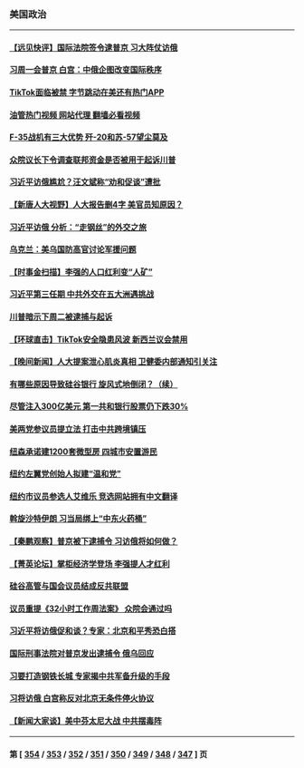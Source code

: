 ### 美国政治
---
#### [【远见快评】国际法院签令逮普京 习大阵仗访俄](../../pages/ncid1078159/n13953183.md?03201245) 
#### [习周一会普京 白宫：中俄企图改变国际秩序](../../pages/ncid1078159/n13953906.md?03201245) 
#### [TikTok面临被禁 字节跳动在美还有热门APP](../../pages/ncid1078159/n13953855.md?03201245) 
#### [油管热门视频 网站代理 翻墙必看视频](http://138.2.39.72:81/youtube.html?epic-marker?03201245)
#### [F-35战机有三大优势 歼-20和苏-57望尘莫及](../../pages/ncid1078159/n13952900.md?03201245) 
#### [众院议长下令调查联邦资金是否被用于起诉川普](../../pages/ncid1078159/n13953342.md?03201245) 
#### [习近平访俄尴尬？汪文斌称“劝和促谈”遭批](../../pages/ncid1078159/n13953279.md?03201245) 
#### [【新唐人大视野】人大报告删4字 美官员知原因？](../../pages/ncid1078159/n13953227.md?03201245) 
#### [习近平访俄 分析：“走钢丝”的外交之旅](../../pages/ncid1078159/n13953196.md?03201245) 
#### [乌克兰：美乌国防高官讨论军援问题](../../pages/ncid1078159/n13953235.md?03201245) 
#### [【时事金扫描】李强的人口红利变“人矿”](../../pages/ncid1078159/n13953142.md?03201245) 
#### [习近平第三任期 中共外交在五大洲遇挑战](../../pages/ncid1078159/n13951340.md?03201245) 
#### [川普暗示下周二被逮捕与起诉](../../pages/ncid1078159/n13953186.md?03201245) 
#### [【环球直击】TikTok安全隐患风波 新西兰议会禁用](../../pages/ncid1078159/n13952618.md?03201245) 
#### [【晚间新闻】人大提案泄心肌炎真相 卫健委内部通知引关注](../../pages/ncid1078159/n13952941.md?03201245) 
#### [有哪些原因导致硅谷银行 旋风式地倒闭？（续）](../../pages/ncid1078159/n13952975.md?03201245) 
#### [尽管注入300亿美元 第一共和银行股票仍下跌30%](../../pages/ncid1078159/n13952956.md?03201245) 
#### [美两党参议员提立法 打击中共跨境镇压](../../pages/ncid1078159/n13952926.md?03201245) 
#### [纽森承诺建1200套微型房 四城市安置游民](../../pages/ncid1078159/n13952901.md?03201245) 
#### [纽约左翼党创始人拟建“温和党”](../../pages/ncid1078159/n13952881.md?03201245) 
#### [纽约市议员参选人艾维乐 竞选网站拥有中文翻译](../../pages/ncid1078159/n13952912.md?03201245) 
#### [斡旋沙特伊朗 习当局绑上“中东火药桶”](../../pages/ncid1078159/n13952645.md?03201245) 
#### [【秦鹏观察】普京被下逮捕令 习访俄将如何做？](../../pages/ncid1078159/n13952697.md?03201245) 
#### [【菁英论坛】掌柜经济学登场 李强提人才红利](../../pages/ncid1078159/n13952624.md?03201245) 
#### [硅谷高管与国会议员结成反共联盟](../../pages/ncid1078159/n13952574.md?03201245) 
#### [议员重提《32小时工作周法案》 众院会通过吗](../../pages/ncid1078159/n13952652.md?03201245) 
#### [习近平将访俄促和谈？专家：北京和平秀恐白搭](../../pages/ncid1078159/n13952569.md?03201245) 
#### [国际刑事法院对普京发出逮捕令 俄乌回应](../../pages/ncid1078159/n13952577.md?03201245) 
#### [习要打造钢铁长城 专家揭中共军备升级的手段](../../pages/ncid1078159/n13951822.md?03201245) 
#### [习将访俄 白宫称反对北京无条件停火协议](../../pages/ncid1078159/n13952582.md?03201245) 
#### [【新闻大家谈】美中芬太尼大战 中共摆毒阵](../../pages/ncid1078159/n13952480.md?03201245) 

---
#### 第 [ [354](./354.md?03201245) / [353](./353.md?03201245) / [352](./352.md?03201245) / [351](./351.md?03201245) / [350](./350.md?03201245) / [349](./349.md?03201245) / [348](./348.md?03201245) / [347](./347.md?03201245) ] 页
